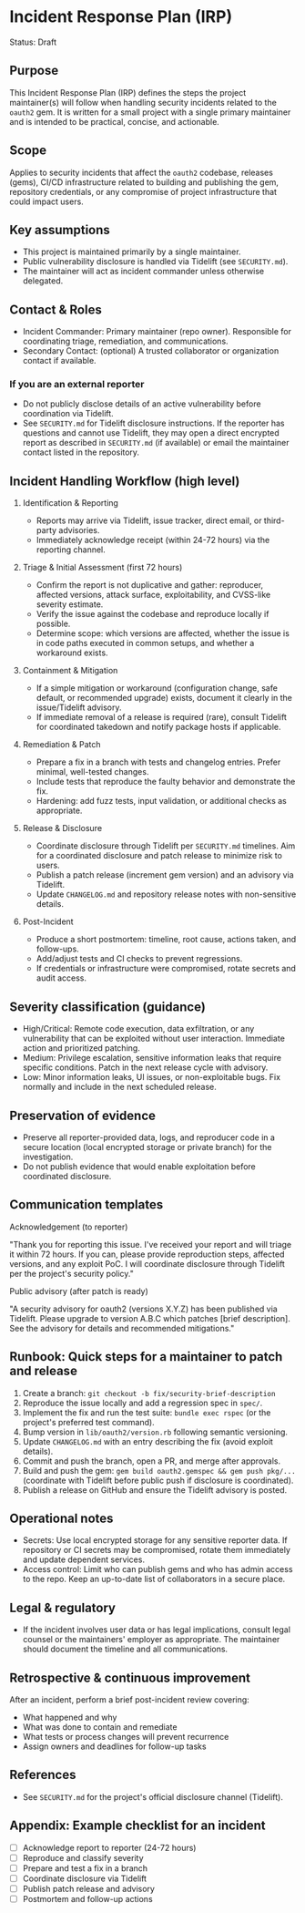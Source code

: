 # Incident Response Plan (IRP)

Status: Draft

## Purpose

This Incident Response Plan (IRP) defines the steps the project maintainer(s) will follow when handling security incidents related to the `oauth2` gem. It is written for a small project with a single primary maintainer and is intended to be practical, concise, and actionable.

## Scope

Applies to security incidents that affect the `oauth2` codebase, releases (gems), CI/CD infrastructure related to building and publishing the gem, repository credentials, or any compromise of project infrastructure that could impact users.

## Key assumptions
- This project is maintained primarily by a single maintainer.
- Public vulnerability disclosure is handled via Tidelift (see `SECURITY.md`).
- The maintainer will act as incident commander unless otherwise delegated.

## Contact & Roles

- Incident Commander: Primary maintainer (repo owner). Responsible for coordinating triage, remediation, and communications.
- Secondary Contact: (optional) A trusted collaborator or organization contact if available.

### If you are an external reporter
- Do not publicly disclose details of an active vulnerability before coordination via Tidelift.
- See `SECURITY.md` for Tidelift disclosure instructions. If the reporter has questions and cannot use Tidelift, they may open a direct encrypted report as described in `SECURITY.md` (if available) or email the maintainer contact listed in the repository.

## Incident Handling Workflow (high level)
1. Identification & Reporting
   - Reports may arrive via Tidelift, issue tracker, direct email, or third-party advisories.
   - Immediately acknowledge receipt (within 24-72 hours) via the reporting channel.

2. Triage & Initial Assessment (first 72 hours)
   - Confirm the report is not duplicative and gather: reproducer, affected versions, attack surface, exploitability, and CVSS-like severity estimate.
   - Verify the issue against the codebase and reproduce locally if possible.
   - Determine scope: which versions are affected, whether the issue is in code paths executed in common setups, and whether a workaround exists.

3. Containment & Mitigation
   - If a simple mitigation or workaround (configuration change, safe default, or recommended upgrade) exists, document it clearly in the issue/Tidelift advisory.
   - If immediate removal of a release is required (rare), consult Tidelift for coordinated takedown and notify package hosts if applicable.

4. Remediation & Patch
   - Prepare a fix in a branch with tests and changelog entries. Prefer minimal, well-tested changes.
   - Include tests that reproduce the faulty behavior and demonstrate the fix.
   - Hardening: add fuzz tests, input validation, or additional checks as appropriate.

5. Release & Disclosure
   - Coordinate disclosure through Tidelift per `SECURITY.md` timelines. Aim for a coordinated disclosure and patch release to minimize risk to users.
   - Publish a patch release (increment gem version) and an advisory via Tidelift.
   - Update `CHANGELOG.md` and repository release notes with non-sensitive details.

6. Post-Incident
   - Produce a short postmortem: timeline, root cause, actions taken, and follow-ups.
   - Add/adjust tests and CI checks to prevent regressions.
   - If credentials or infrastructure were compromised, rotate secrets and audit access.

## Severity classification (guidance)
- High/Critical: Remote code execution, data exfiltration, or any vulnerability that can be exploited without user interaction. Immediate action and prioritized patching.
- Medium: Privilege escalation, sensitive information leaks that require specific conditions. Patch in the next release cycle with advisory.
- Low: Minor information leaks, UI issues, or non-exploitable bugs. Fix normally and include in the next scheduled release.

## Preservation of evidence
- Preserve all reporter-provided data, logs, and reproducer code in a secure location (local encrypted storage or private branch) for the investigation.
- Do not publish evidence that would enable exploitation before coordinated disclosure.

## Communication templates
Acknowledgement (to reporter)

"Thank you for reporting this issue. I've received your report and will triage it within 72 hours. If you can, please provide reproduction steps, affected versions, and any exploit PoC. I will coordinate disclosure through Tidelift per the project's security policy."

Public advisory (after patch is ready)

"A security advisory for oauth2 (versions X.Y.Z) has been published via Tidelift. Please upgrade to version A.B.C which patches [brief description]. See the advisory for details and recommended mitigations."

## Runbook: Quick steps for a maintainer to patch and release
1. Create a branch: `git checkout -b fix/security-brief-description`
2. Reproduce the issue locally and add a regression spec in `spec/`.
3. Implement the fix and run the test suite: `bundle exec rspec` (or the project's preferred test command).
4. Bump version in `lib/oauth2/version.rb` following semantic versioning.
5. Update `CHANGELOG.md` with an entry describing the fix (avoid exploit details).
6. Commit and push the branch, open a PR, and merge after approvals.
7. Build and push the gem: `gem build oauth2.gemspec && gem push pkg/...` (coordinate with Tidelift before public push if disclosure is coordinated).
8. Publish a release on GitHub and ensure the Tidelift advisory is posted.

## Operational notes
- Secrets: Use local encrypted storage for any sensitive reporter data. If repository or CI secrets may be compromised, rotate them immediately and update dependent services.
- Access control: Limit who can publish gems and who has admin access to the repo. Keep an up-to-date list of collaborators in a secure place.

## Legal & regulatory
- If the incident involves user data or has legal implications, consult legal counsel or the maintainers' employer as appropriate. The maintainer should document the timeline and all communications.

## Retrospective & continuous improvement
After an incident, perform a brief post-incident review covering:
- What happened and why
- What was done to contain and remediate
- What tests or process changes will prevent recurrence
- Assign owners and deadlines for follow-up tasks

## References
- See `SECURITY.md` for the project's official disclosure channel (Tidelift).

Appendix: Example checklist for an incident
------------------------------------------
- [ ] Acknowledge report to reporter (24-72 hours)
- [ ] Reproduce and classify severity
- [ ] Prepare and test a fix in a branch
- [ ] Coordinate disclosure via Tidelift
- [ ] Publish patch release and advisory
- [ ] Postmortem and follow-up actions
